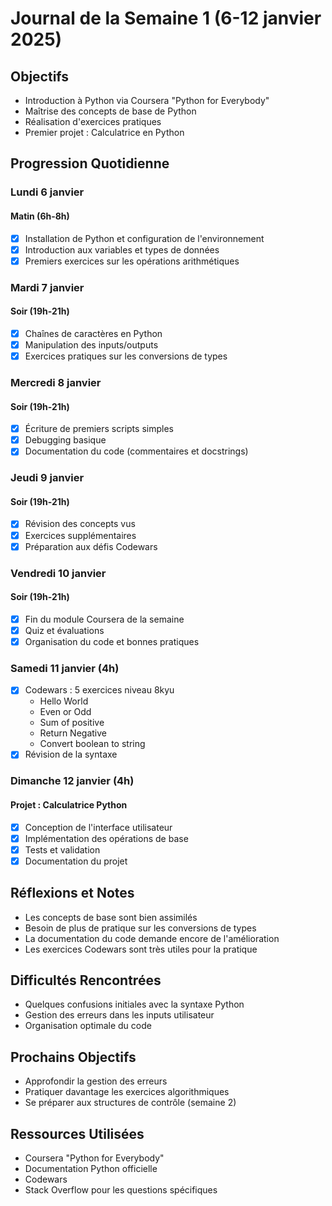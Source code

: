# Journal de la Semaine 1 (6-12 janvier 2025)
## Objectifs
- Introduction à Python via Coursera "Python for Everybody"
- Maîtrise des concepts de base de Python
- Réalisation d'exercices pratiques
- Premier projet : Calculatrice en Python

## Progression Quotidienne

### Lundi 6 janvier
#### Matin (6h-8h)
- [x] Installation de Python et configuration de l'environnement
- [x] Introduction aux variables et types de données
- [x] Premiers exercices sur les opérations arithmétiques

### Mardi 7 janvier
#### Soir (19h-21h)
- [x] Chaînes de caractères en Python
- [x] Manipulation des inputs/outputs
- [x] Exercices pratiques sur les conversions de types

### Mercredi 8 janvier
#### Soir (19h-21h)
- [x] Écriture de premiers scripts simples
- [x] Debugging basique
- [x] Documentation du code (commentaires et docstrings)

### Jeudi 9 janvier
#### Soir (19h-21h)
- [x] Révision des concepts vus
- [x] Exercices supplémentaires
- [x] Préparation aux défis Codewars

### Vendredi 10 janvier
#### Soir (19h-21h)
- [x] Fin du module Coursera de la semaine
- [x] Quiz et évaluations
- [x] Organisation du code et bonnes pratiques

### Samedi 11 janvier (4h)
- [x] Codewars : 5 exercices niveau 8kyu
  - Hello World
  - Even or Odd
  - Sum of positive
  - Return Negative
  - Convert boolean to string
- [x] Révision de la syntaxe

### Dimanche 12 janvier (4h)
#### Projet : Calculatrice Python
- [x] Conception de l'interface utilisateur
- [x] Implémentation des opérations de base
- [x] Tests et validation
- [x] Documentation du projet

## Réflexions et Notes
- Les concepts de base sont bien assimilés
- Besoin de plus de pratique sur les conversions de types
- La documentation du code demande encore de l'amélioration
- Les exercices Codewars sont très utiles pour la pratique

## Difficultés Rencontrées
- Quelques confusions initiales avec la syntaxe Python
- Gestion des erreurs dans les inputs utilisateur
- Organisation optimale du code

## Prochains Objectifs
- Approfondir la gestion des erreurs
- Pratiquer davantage les exercices algorithmiques
- Se préparer aux structures de contrôle (semaine 2)

## Ressources Utilisées
- Coursera "Python for Everybody"
- Documentation Python officielle
- Codewars
- Stack Overflow pour les questions spécifiques